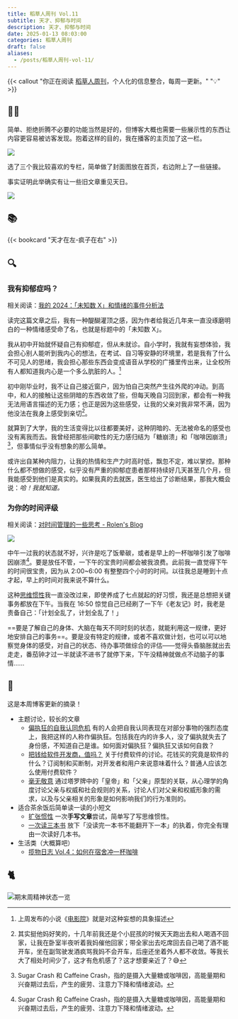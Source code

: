 ```yaml
---
title: 稻草人周刊 Vol.11
subtitle: 天才、抑郁与时间
description: 天才、抑郁与时间
date: 2025-01-13 08:03:00
categories: 稻草人周刊
draft: false
aliases:
  - /posts/稻草人周刊-vol-11/
---
```


{{< callout "你正在阅读 [稻草人周刊](/categories/稻草人周刊/)，个人化的信息整合，每周一更新。" "💡" >}}

## 🏃‍♂️

简单、拒绝折腾不必要的功能当然是好的，但博客大概也需要一些展示性的东西让内容更容易被访客发现。抱着这样的目的，我在播客的主页加了这一栏。

![](https://image.guhub.cn/uPic/2025/01/image-20250109194915660.png)

选了三个我比较喜欢的专栏，简单做了封面图放在首页，右边附上了一些链接。

事实证明此举确实有让一些旧文章重见天日。

![](https://image.guhub.cn/uPic/2025/01/image-20250113075057895.png)

## 📚

{{< bookcard "天才在左-疯子在右"  >}}

## 🔍

### 我有抑郁症吗？

相关阅读：[我的 2024：「未知数 X」和情绪的事件分析法](https://sspai.com/post/95383)

读完这篇文章之后，我有一种醍醐灌顶之感，因为作者给我近几年来一直没琢磨明白的一种情绪感受命了名，也就是标题中的「未知数 X」。

我从初中开始就怀疑自己有抑郁症，但从未就诊。自小学时，我就有妄想体验，我会担心别人能听到我内心的想法，在考试、自习等安静的环境里，若是我有了什么不可见人的思绪，我会担心那些东西会变成语音从学校的广播里传出来，让全校所有人都知道我内心是一个多么肮脏的人。[^1]

初中刚毕业时，我不让自己接近窗户，因为怕自己突然产生往外爬的冲动。到高中，和人的接触让这些阴暗的东西收敛了些，但每天晚自习回到家，都会有一种我无法用语言描述的无力感；也正是因为这些感受，让我的父亲对我非常不满，因为他没法在我身上感受到亲切[^2]。

就算到了大学，我的生活变得比以往都要美好，这种阴暗的、无法被命名的感受也没有离我而去。我曾经把那些间歇性的无力感归结为「糖崩溃」和「咖啡因崩溃」[^3]，但事情似乎没有想象的那么简单。

或许出自某种内阻力，让我的热情和生产力时高时低，飘忽不定，难以掌控。那种什么都不想做的感受，似乎没有严重的抑郁症患者那样持续好几天甚至几个月，但我能感受到他们是真实的。如果我真的去就医，医生给出了诊断结果，那我大概会说：*哈！我就知道。* 

### 为你的时间评级

相关阅读：[对时间管理的一些思考 - Rolen's Blog](https://rolen.wiki/some-thoughts-about-time-management/)

![](https://image.guhub.cn/uPic/2025/01/image-20250109195708710.png)

中午一过我的状态就不好，兴许是吃了饭晕碳，或者是早上的一杯咖啡引发了咖啡因崩溃[^3]。要是放任不管，一下午的宝贵时间都会被我浪费。此前我一直觉得下午的时间很宝贵，因为从 2:00~6:00 有整整四个小时的时间。以往我总是睡到十点才起，早上的时间对我来说不算什么。

这种[思维惯性](/posts/扩张惯性/)我一直没改过来，即使养成了七点就起的好习惯，我还是总想把关键事务都放在下午。当我在 16:50 惊觉自己已经刷了一下午《老友记》时，我老是责备自己：「计划全乱了，计划全乱了！」

==要是了解自己的身体、大脑在每天不同时刻的状态，就能利用这一规律，更好地安排自己的事务==。要是没有特定的规律，或者不喜欢做计划，也可以可以地察觉身体的感受，对自己的状态、待办事项做综合的评估——觉得头昏脑胀就出去走走，番茄钟才过一半就读不进书了就停下来，下午没精神就做点不动脑子的事情……

## 📒

这是本周博客更新的摘录！

- 主题讨论，较长的文章
  - [偏执狂的自我认同危机](/posts/偏执狂的自我认同危机/)
    有的人会把自我认同表现在对部分事物的强烈态度上，我把这样的人称作偏执狂。包括我在内的许多人，没了偏执就失去了身份感，不知道自己是谁。如何面对偏执狂？偏执狂又该如何自救？
  - [把钱给软件开发商，值吗？](/posts/把钱给软件开发商值吗/)
    关于付费软件的讨论。花钱买的究竟是软件的什么？订阅制和买断制，对开发者和用户来说意味着什么？普通人应该怎么使用付费软件？
  - [毫无敬意](/posts/毫无敬意/)
    通过塔罗牌中的「皇帝」和「父亲」原型的关联，从心理学的角度讨论父亲与权威和社会规则的关系，讨论人们对父亲和权威形象的需求，以及与父亲相关的形象是如何影响我们的行为准则的。
- 适合茶余饭后简单读一读的小短文
  - [扩张惯性](/posts/扩张惯性/)
    一次**手写文章**尝试，简单写了写思维惯性。
  - [一次读三本书](/posts/一次读三本书/)
    放下「没读完一本书不能翻开下一本」的执着，你完全有理由一次读好几本书。
- 生活类（大概算吧）
  - [揽物日志 Vol.4：如何在宿舍冲一杯咖啡](/posts/揽物日志-vol-4/)

## 🐈

![期末周精神状态一览](https://image.guhub.cn/uPic/2025/01/IMG_0299.JPG "期末周精神状态一览")

[^1]: 上周发布的小说《[电影院](https://www.ultrali.me/posts/20241231-paranoid/)》就是对这种妄想的具象描述
[^2]: 其实挺他妈好笑的，十几年前我还是个小屁孩的时候天天跑出去和人喝酒不回家，让我在卧室半夜听着我妈催他回家；带全家出去吃席回去自己喝了酒不能开车，坐在副驾驶发酒疯骂我妈不会开车，后座还坐着外人都不收敛。等我长大了相处时间少了，这才有危机感了？这才想要亲近了？😅
[^3]: Sugar Crash 和 Caffeine Crash，指的是摄入大量糖或咖啡因，高能量期和兴奋期过去后，产生的疲劳、注意力下降和情绪波动。
